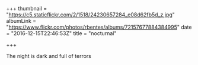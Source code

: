 +++
thumbnail = "https://c5.staticflickr.com/2/1518/24230657284_e08d62fb5d_z.jpg"
albumLink = "https://www.flickr.com/photos/rbentes/albums/72157677884384995"
date = "2016-12-15T22:46:53Z"
title = "nocturnal"

+++

The night is dark and full of terrors